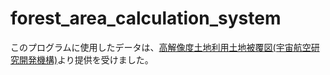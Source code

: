# forest_area_calculation_system

このプログラムに使用したデータは、[高解像度土地利用土地被覆図(宇宙航空研究開発機構)](https://www.eorc.jaxa.jp/ALOS/jp/dataset/lulc_j.htm#download)より提供を受けました。
